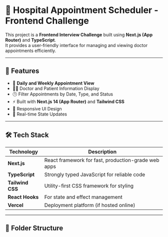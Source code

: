 # 🏥 Hospital Appointment Scheduler - Frontend Challenge

This project is a **Frontend Interview Challenge** built using **Next.js (App Router)** and **TypeScript**.  
It provides a user-friendly interface for managing and viewing doctor appointments efficiently.

---

## 🚀 Features

- 📅 **Daily and Weekly Appointment View**
- 👩‍⚕️ Doctor and Patient Information Display
- 🕒 Filter Appointments by Date, Type, and Status
- ⚡ Built with **Next.js 14 (App Router)** and **Tailwind CSS**
- 🎨 Responsive UI Design
- 🔄 Real-time State Updates

---

## 🛠️ Tech Stack

| Technology | Description |
|-------------|-------------|
| **Next.js** | React framework for fast, production-grade web apps |
| **TypeScript** | Strongly typed JavaScript for reliable code |
| **Tailwind CSS** | Utility-first CSS framework for styling |
| **React Hooks** | For state and effect management |
| **Vercel** | Deployment platform (if hosted online) |

---

## 🧱 Folder Structure






